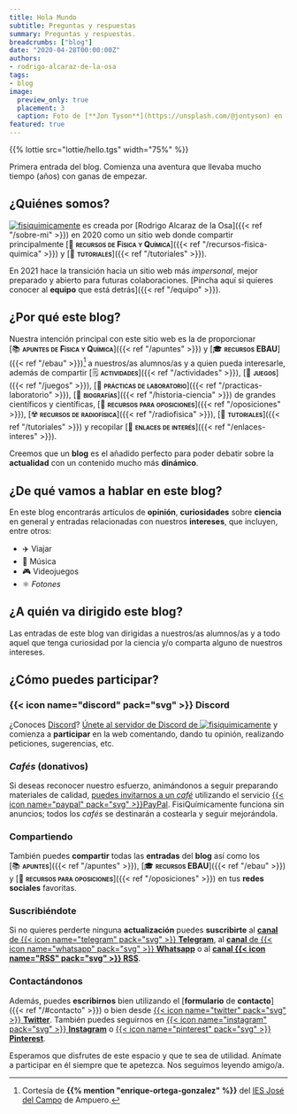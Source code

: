 ```yaml
---
title: Hola Mundo
subtitle: Preguntas y respuestas
summary: Preguntas y respuestas.
breadcrumbs: ["blog"]
date: "2020-04-28T00:00:00Z"
authors:
- rodrigo-alcaraz-de-la-osa
tags:
- blog
image:
  preview_only: true
  placement: 3
  caption: Foto de [**Jon Tyson**](https://unsplash.com/@jontyson) en [Unsplash](https://unsplash.com)
featured: true
---
```


{{% lottie src="lottie/hello.tgs" width="75%" %}}

Primera entrada del blog. Comienza una aventura que llevaba mucho tiempo (años) con ganas de empezar.

## ¿Quiénes somos?

[<img draggable="false" class="icon" alt="fisiquimicamente" src="/icon/logo-fisiquimicamente.svg">](/) es creada por [Rodrigo Alcaraz de la Osa]({{< ref "/sobre-mi" >}}) en 2020 como un sitio web donde compartir principalmente [💼&nbsp;<span style="font-variant:small-caps;">**recursos de Física y Química**</span>]({{< ref "/recursos-fisica-quimica" >}}) y [🤝&nbsp;<span style="font-variant:small-caps;">**tutoriales**</span>]({{< ref "/tutoriales" >}}).

En 2021 hace la transición hacia un sitio web más *impersonal*, mejor preparado y abierto para futuras colaboraciones. [Pincha aquí si quieres conocer al **equipo** que está detrás]({{< ref "/equipo" >}}).

## ¿Por qué este blog?

Nuestra intención principal con este sitio web es la de proporcionar [📚&nbsp;<span style="font-variant:small-caps;">**apuntes de Física y Química**</span>]({{< ref "/apuntes" >}}) y [🎓&nbsp;<span style="font-variant:small-caps;">**recursos EBAU**</span>]({{< ref "/ebau" >}})[^1] a nuestros/as alumnos/as y a quien pueda interesarle, además de compartir [🗒️&nbsp;<span style="font-variant:small-caps;">**actividades**</span>]({{< ref "/actividades" >}}), [🧩&nbsp;<span style="font-variant:small-caps;">**juegos**</span>]({{< ref "/juegos" >}}), [🧪&nbsp;<span style="font-variant:small-caps;">**prácticas de laboratorio**</span>]({{< ref "/practicas-laboratorio" >}}), [📖&nbsp;<span style="font-variant:small-caps;">**biografías**</span>]({{< ref "/historia-ciencia" >}}) de grandes científicos y científicas, [📝&nbsp;<span style="font-variant:small-caps;">**recursos para oposiciones**</span>]({{< ref "/oposiciones" >}}), [☢️&nbsp;<span style="font-variant:small-caps;">**recursos de radiofísica**</span>]({{< ref "/radiofisica" >}}), [🤝&nbsp;<span style="font-variant:small-caps;">**tutoriales**</span>]({{< ref "/tutoriales" >}}) y recopilar [🔗&nbsp;<span style="font-variant:small-caps;">**enlaces de interés**</span>]({{< ref "/enlaces-interes" >}}).

[^1]: Cortesía de **{{% mention "enrique-ortega-gonzalez" %}}** del [IES José del Campo](http://www.josedelcampo.com) de Ampuero.

Creemos que un **blog** es el añadido perfecto para poder debatir sobre la **actualidad** con un contenido mucho más **dinámico**.

## ¿De qué vamos a hablar en este blog?
En este blog encontrarás artículos de **opinión**, **curiosidades** sobre **ciencia** en general y entradas relacionadas con nuestros **intereses**, que incluyen, entre otros:

- ✈️ Viajar
- 🎸 Música
- 🎮 Videojuegos
- ⚛️ *Fotones*

## ¿A quién va dirigido este blog?

Las entradas de este blog van dirigidas a nuestros/as alumnos/as y a todo aquel que tenga curiosidad por la ciencia y/o comparta alguno de nuestros intereses.

## ¿Cómo puedes participar?

### {{< icon name="discord" pack="svg" >}} Discord

¿Conoces [Discord](https://discord.com/)? [Únete al servidor de Discord de <img draggable="false" class="icon" alt="fisiquimicamente" src="/icon/logo-fisiquimicamente.svg">](https://discord.gg/kJqPqTJ) y comienza a **participar** en la web comentando, dando tu opinión, realizando peticiones, sugerencias, etc.

### *Cafés* (donativos)

Si deseas reconocer nuestro esfuerzo, animándonos a seguir preparando materiales de calidad, [puedes invitarnos a un *café*](/donativos) utilizando el servicio [{{< icon name="paypal" pack="svg" >}}PayPal](https://www.paypal.com/es/home). FisiQuímicamente funciona sin anuncios; todos los *cafés* se destinarán a costearla y seguir mejorándola.

### Compartiendo

También puedes <strong>compartir</strong> todas las <strong>entradas</strong> del <strong>blog</strong> así como los [📚&nbsp;<span style="font-variant:small-caps;">**apuntes**</span>]({{< ref "/apuntes" >}}), [🎓&nbsp;<span style="font-variant:small-caps;">**recursos EBAU**</span>]({{< ref "/ebau" >}}) y [📝&nbsp;<span style="font-variant:small-caps;">**recursos para oposiciones**</span>]({{< ref "/oposiciones" >}}) en tus **redes sociales** favoritas.

### Suscribiéndote

Si no quieres perderte ninguna **actualización** puedes **suscribirte** al [**canal** de {{< icon name="telegram" pack="svg" >}} **Telegram**](https://t.me/fisiquimicamente), al [**canal** de {{< icon name="whatsapp" pack="svg" >}} **Whatsapp**](https://whatsapp.com/channel/0029VaCbtJCIt5s4EryJFG3f) o al [**canal {{< icon name="RSS" pack="svg" >}} RSS**](/index.xml).

### Contactándonos

Además, puedes **escribirnos** bien utilizando el [**formulario** de **contacto**]({{< ref "/#contacto" >}}) o bien desde [{{< icon name="twitter" pack="svg" >}} **Twitter**](https://twitter.com/fqmente). También puedes seguirnos en [{{< icon name="instagram" pack="svg" >}} **Instagram**](https://www.instagram.com/fisiquimicamente/) o [{{< icon name="pinterest" pack="svg" >}} **Pinterest**](https://www.pinterest.es/fisiquimicamente/).

Esperamos que disfrutes de este espacio y que te sea de utilidad. Anímate a participar en él siempre que te apetezca. Nos seguimos leyendo amigo/a.
